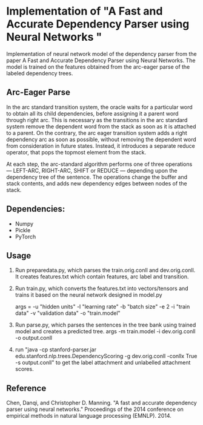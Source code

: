 # Implementation of "A Fast and Accurate Dependency Parser using Neural Networks "

Implementation of neural network model of the dependency parser from the paper A Fast and Accurate Dependency Parser using Neural Networks. The model is trained on the features obtained from the arc-eager parse of the labeled dependency trees.

## Arc-Eager Parse
In the arc standard transition system, the oracle waits for a particular word to obtain all its child
dependencies, before assigning it a parent word
through right arc. This is necessary as the transitions in the arc standard system remove the dependent word from the stack as soon as it is attached
to a parent. On the contrary, the arc eager transition system adds a right dependency arc as soon
as possible, without removing the dependent word
from consideration in future states. Instead, it introduces a separate reduce operator, that pops the
topmost element from the stack.

At each step, the arc-standard algorithm performs one of three operations — LEFT-ARC, RIGHT-ARC, SHIFT or REDUCE — depending upon the dependency tree of the sentence. The operations change the buffer and stack contents, and adds new dependency edges between nodes of the stack.


## Dependencies:

- Numpy
- Pickle
- PyTorch

## Usage

1. Run preparedata.py, which parses the train.orig.conll and dev.orig.conll. It creates features.txt which contain features, arc label and transition.
2. Run train.py, which converts the features.txt into vectors/tensors and trains it based on the neural network designed in model.py 
    
    args = -u "hidden units" -l "learning rate" -b "batch size" -e 2 -i "train data" -v "validation data" -o "train.model"

3. Run parse.py, which parses the sentences in the tree bank using trained model and creates a predicted tree.
    args -m train.model -i dev.orig.conll -o output.conll

4. run "java -cp stanford-parser.jar edu.stanford.nlp.trees.DependencyScoring -g dev.orig.conll -conllx True -s output.conll" to get the label attachment and unlabelled attachment scores.

## Reference

Chen, Danqi, and Christopher D. Manning. "A fast and accurate dependency parser using neural networks." Proceedings of the 2014 conference on empirical methods in natural language processing (EMNLP). 2014.